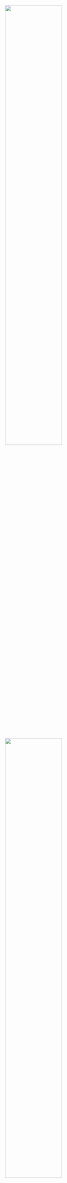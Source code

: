 <p align="center">
  <br>
  <img src="./image/mkty_cn_dark.svg#gh-dark-mode-only" style="width:60%;">
  <img src="./image/mkty_cn_light.svg#gh-light-mode-only" style="width:60%;">
</p>
<br>

# 明康慧医——基于LLM与多模态人工智能的健康管理与辅助诊疗系统设计与实现

## 🌍 文档语言

<p style="display: flex;align-items: center;">
  <img src="./image/PRC_flag.svg" alt="PRC" style="height: 1em;" /> 
  <a href="./README.md"><b>&nbsp;简体中文</b></a>&nbsp;|&nbsp;
  <img src="./image/USA_flag.svg" alt="USA" style="height: 1em;" /> 
  <a href="./README_EN.md"><b>&nbsp;英语 (English)</b></a>&nbsp;|&nbsp;
  <img src="./image/SRV_flag.svg" alt="SRV" style="height: 1em;" /> 
  <a href="./README_VN.md"><b>&nbsp;越南语 (Tiếng Việt)</b></a>
</p>

> 请注意，本文档的英文与越南文版本均使用LLM翻译自中文版本，有人工校对但差错难免，若出现英文或越南文版本内容与中文版本的不一致时，以中文为准。

**项目全称：** 明康慧医（繁体中文：_明康慧醫_；英语：_Minh Khoe Tue Y_；越南语：_Minh Khỏe Tuệ Y_）——基于LLM与多模态人工智能的健康管理与辅助诊疗系统设计与实现 ( **简称:** 明康慧医智慧医疗系统 )

## 📖 项目介绍

以本毕业设计论文的“摘要”部分作为项目介绍：

&nbsp;&nbsp;&nbsp;&nbsp;在新时代互联网应用与技术进一步普及与人工智能技术飞速发展的双重驱动下，计算机技术在医健领域的应用可谓愈加广泛，大众对医健日渐增加的需求难以为传统的诊疗与保健管理模式所满足，其面临的诸多如诊断效率低下、医资配置不均、患者不便利与决策依赖经验等问题已相对严重。因此，如何利用互联网与前沿的人工智能技术，特别是利用大规模语言模型（LLM）与多模态技术来提升医疗保健相关业务的数字化、智能化已成为一个重要的课题。为更好地探讨互联网技术以及大语言模型与多模态等AI技术在医疗领域的潜力，本研究设计并实现了**明康慧医——基于LLM与多模态人工智能的健康管理与辅助诊疗系统**，本人同时也为提高医患交流效率和优化诊疗的流程尽一份作为本科毕业生的微薄之力。

&nbsp;&nbsp;&nbsp;&nbsp;本平台是一个集**注册登录、个人信息管理、多模态智能辅诊、医疗问答、诊疗论坛、病历管理、诊疗事项清单管理、资源中心及后台管理**九大模块于一体的分布式系统平台。系统宏观架构采用前后端分离设计，业务逻辑层后端基于**Python Flask**框架，数据库采用**MySQL**的方案，**RabbitMQ**实现完成业务逻辑端与智能服务端的异步消息通信，构建分布式微服务部署；前端页面组件化与交互效果采用**Vue3、axios与Element Plus**实现，系统鉴权通过JWT机制实现，保障数据的安全。

&nbsp;&nbsp;&nbsp;&nbsp;在AI智能服务端方面，“智能多模态辅诊”基于**BioMedCLIP对比学习模型与MarianMTModel中英文神经机器翻译模型**的级联架构，通过输入的医学影像，计算多条待判中文诊断描述为正确的相对概率分布。医疗问答、问题深度研究及其它语言生成任务均利用**MKTY-3B-Chat大模型**。该LLM以Qwen2.5-3B-Instruct为底座，采用LLaMA-Factory利用大量医学领域文本微调而成。问题深度研究模块基于“大模型讨论机制”，是为本人自研的一种LLM生成模式，可充分挖掘大模型内部的知识且可引导其推理。

&nbsp;&nbsp;&nbsp;&nbsp;“明康慧医”系统的具体设计与实现过程的描述在本文中得以完整呈现。这次研究首先明确了本系统开发的行业背景与选择上述技术路线的依据，然后在技术可行性角度，分层次解析了核心功能需求与实现方案，系统架构中各模块的工作原理与技术要点在文中以重点说明，全部性能指标在测试环节得到了覆盖测试。本人在文末总结了当前的成果，还作了后续改进方向的计划。这项医疗数字化的项目是为本人的一次探索，如能引发学生们对AI医疗的关注，吸引更多同学参与该领域，这便是本研究最大的价值所在。

**关键词：`医疗数字化`；`辅助诊疗`；`大规模语言模型`；`多模态`；`Vue3`；`Python Flask`；**

**下图展示了项目的系统架构：**

<div style="padding: 15px; text-align:center;">
  <img src="./image/architecture/architecture.svg" alt="系统架构" style="width:85%;" />
</div><br>

**下图展示了项目的系统功能模块：**

<div style="padding: 15px; text-align:center; background-color: rgb(255,255,255)">
  <img src="./image/module_structure/module_structure.svg" alt="系统功能" style="width:85%;" />
</div><br>

## 🛠️ 技术栈

本项目主要使用了以下库、组件或开源项目：

- **前端：** Vue.js、Element Plus、Axios、marked.js、DOMPurify、highlight.js、jQuery
- **后端：** Python Flask、pika、weasyprint、smtplib、PIL、argon2、rich、SQLAlchemy
- **数据库：** MySQL
- **消息队列：** RabbitMQ
- **机器学习与大模型：** PyTorch、Transformers、Qwen2.5-3B-Instruct

## 🤖 人工智能技术

### 明康慧医大模型 (MKTY-3B-Chat)

> 明康慧医大模型权重公开地址：
> [https://huggingface.co/duyu09/MKTY-3B-Chat](https://huggingface.co/duyu09/MKTY-3B-Chat)

&nbsp;&nbsp;&nbsp;&nbsp;明康慧医大模型（_MKTY-3B-Chat_）是本项目的组成部分，为本人2025级齐鲁工业大学（山东省科学院）计算机科学与技术学部本科毕业设计而开发。
&nbsp;&nbsp;&nbsp;&nbsp;模型参数量`3.09B`，量化精度`BF16`，其在医学、医疗及生物学领域进行了微调与优化，其表现优于其底座模型`Qwen2.5-3B-Instruct`。微调过程采用`LoRA`算法，仅针对中文语言。微调时使用增量预训练（`Pretrain`）与指令监督微调（`SFT`）两种方法，并分四个微调步骤进行，具体来说就是一轮增量预训练+一轮指令监督交替进行两次，这样做是考虑到底座模型规模不大，吸收知识的能力跟巨大规模模型相比稍逊一筹，若只进行一轮微调，那么经过SFT后大模型可能会遗忘掉其先在增量训练阶段学习到的知识，执行两轮微调可避免大模型的灾难性遗忘。
&nbsp;&nbsp;&nbsp;&nbsp;训练数据方面：语料数据包含为生物领域广泛文本、医学诊断与问答、医学考试选择题以及自我意识等。在本项目中，MKTY大模型的使用场景是医疗问答、大模型讨论、总结诊疗计划、根据病历诊断和推荐药物，本人针对这四条用途准备了数据集，医学生物广泛知识文本用以在增量预训练阶段增加大模型的医疗专业知识，医学问答数据集用于指令监督微调，增强大模型回答问题的能力，医学诊断用于增强大模型诊断病历的能力，使用医学考试选择题的目的是告诉模型一个问题及其回答正确答案的回答模式，在大模型讨论机制功能中，不论是独立智能体角色还是主持人角色，都应该针对某问题结合已有的答案做出自己的判断，而教会大模型做医考选择题即可达到训练大模型按这种模式来回答问题的目的。另外“自我意识”是指通过指令监督，使模型得知自己是谁，由谁开发等，这部分数据由我本人设定。
&nbsp;&nbsp;&nbsp;&nbsp;大模型所用训练数据总量约为`2.88 GB`（解压后约为`6.79 GB`），是为从全网各网站平台以及本人个人关系获得的，所有训练数据均为开源的，并且是在不违反开源协议的合法情况下使用的，由于数据来源数量非常大且难以统计，以下仅列出了主要的数据来源网址，所有数据用于训练前都做过二次清洗和规整格式等预处理：

| 部分数据来源网址 |
| ----- |
| https://huggingface.co/datasets/Flmc/DISC-Med-SFT/tree/main |
| https://huggingface.co/datasets/Bolin97/MedicalQA/tree/main |
| https://huggingface.co/datasets/tyang816/MedChatZH/tree/main |
| https://huggingface.co/datasets/TigerResearch/MedCT/tree/main |
| https://huggingface.co/datasets/hajhouj/med_qa/tree/main |
| https://huggingface.co/datasets/ChenWeiLi/Medtext_zhtw |
| 其它数据集（从略） |

&nbsp;&nbsp;&nbsp;&nbsp;感谢上述开源数据集的提供者为本研究提供的帮助。另外，下方的损失值图展示了大模型在增量训练微调过程中交叉熵损失下降的过程。增量训练时设置了3个多epoch，每个epoch需遍历训练6000个批次的数据，共训练20000个批次，下图可以直观的看出损失。

<img src="./image/Loss_Figure.svg" alt="损失值图" style="width:85%;" />

### 智能体深度分析

&nbsp;&nbsp;&nbsp;&nbsp;智能体深度分析功能基于本人自研的`大模型讨论机制`。该方法有智能体个数、讨论回合数与判敛阈值三个超参数。完全相同的若干大模型（`MKTY-3B-Chat`）在会话上下文不同时不认为是同一个智能体。第一轮讨论过程是，系统通过设置多个上下文数组模拟多个智能体，让每个智能体分别回答待深入研究的问题，然后由没有会话上文的“主持人”智能体总结各方发言。以后每轮讨论，都将上轮主持人的总结和原问题拼接合并，并由各智能体基于自己的会话上下文再分别回答合并后的prompt，最后主持人总结，周而复始,直至达到最大讨论轮次数。
&nbsp;&nbsp;&nbsp;&nbsp;然后是“判敛”的过程：用`BigBird`将最后一轮讨论各方的输出计算句子嵌入向量，然后计算各向量两两之差的平均值，以此反应各方达成共识的程度，即讨论语义收敛程度，这个数值可供人类用户作参考。

### 融合文本的时间序列预测模型

&nbsp;&nbsp;&nbsp;&nbsp;目前基于深度学习方法的各领域时间序列预测问题所使用最多的算法是`LSTM`或`GRU`，直至去年（2024年）也才有学者受NLP技术的启发提出基于`Transformer`的时序预测模型，但这些方法都没有考虑到时间序列与多模态相结合。
&nbsp;&nbsp;&nbsp;&nbsp;本次研究中，本人基于`GRU`，尝试性地设计了一种基于医学文书的医疗时间序列预测模型，模型原理：主要使用门控循环单元进行初步的时间序列预测，而后通过FFT计算历史时间序列的频域，将频域中各频率序数对应的振幅向量与相位向量拼接得到频域特征，随后用`BigBird`提取医学文本描述的句子嵌入，利用交叉注意力机制计算出频域联合特征向量与该句子嵌入的分数矩阵，从而得出加权频域联合特征。将此特征向量拆解并求逆FFT可得到一个差值时序数据，与此同时将求逆FFT前的频域数据通过一个线性层，求得一个阈值向量，利用门控的思想将这个阈值向量与求得的差值时序数据相乘，再加到基础GRU输出的结果上，作为模型最终的输出。
&nbsp;&nbsp;&nbsp;&nbsp;这样设计的思想在于，时间序列的频域反映了序列的整体情况，而不像时域那样局限于局部时间，计算文本特征与序列频域特征的交叉注意力因而有意义，比如以心电图举例，文本描述“心跳加速”，那么从频域角度看，这句话代表的是整个心电图波形更高频部分的振幅增大，这很容易通过交叉注意力向某高频部分的振幅加权权重增大来反映出来，而时序数据理论上无法体现。

**下图展示了时序预测模型结构：**

<div style="padding: 10px; text-align:center; background-color: rgb(255,255,255)">
  <img src="./image/time_series_prediction_model/time_series_prediction_model.svg" alt="时间序列预测模型" style="width:75%;" />
</div>

#### 公式化表达

##### 1. 文本编码部分

首先，将输入的医学文本信息 $T$ 通过预训练的`BigBird`文本编码器进行编码，得到文本特征向量 $H_T$：

$$
H_T = \text{BigBird}(T)
$$

其中，`BigBird`的参数是冻结的，不参与后续训练。

##### 2. 医学时间序列频域转换

输入的医学时间序列数据 $X$ 通过快速傅里叶变换 (`FFT`) 得到频域表示 $X_f$：

$$
X_f = \text{FFT}(X)
$$

##### 3. 序列时域特征提取

时间序列同时输入到`GRU`网络提取时序特征 $H_s$：

$$
H_s = \text{GRU}(X)
$$

##### 4. 交叉注意力机制

将文本编码的结果 $H_T$ 生成 Query ($Q$) 和 Key ($K$)，频域特征 $X_f$ 生成 Value ($V$)：

$$
Q = W_Q H_T,\quad K = W_K H_T,\quad V = W_V X_f
$$

计算注意力分数：

$$
A = \text{Softmax}\left(\frac{QK^T}{\sqrt{d_k}}\right)
$$

得到交叉注意力输出：

$$
O = A \cdot V
$$

##### 5. 门控机制

将交叉注意力输出 $O$ 经过 `Sigmoid` 函数，作为门控因子 $G$：

$$
G = \text{Sigmoid}(\text{IFFT}(O))
$$

##### 6. 模态融合

门控因子 $G$ 与 `GRU` 输出 $H_s$ 进行加权融合：

$$
H_f = G \cdot H_s
$$

最后，将融合后的特征输入全连接层进行预测：

$$
\hat{Y} = \text{Dense}(H_f + H_s)
$$

##### 符号说明

* $T$：医学文本
* $X$：医学时间序列数据
* $H_T$：文本编码特征
* $X_f$：时间序列频域表示
* $H_s$：时间序列时域特征
* $Q, K, V$：交叉注意力的 Query、Key、Value
* $A$：注意力矩阵
* $O$：交叉注意力输出
* $G$：门控因子
* $H_f$：融合后的特征
* $\hat{Y}$：预测结果
* $W_Q, W_K, W_V$：可学习权重矩阵


## 🚀 运行步骤

### 1. 硬件配置

&nbsp;&nbsp;&nbsp;&nbsp;本系统是一个分布式系统，建议按性能要求部署至多台服务器，业务逻辑后端、数据库端、SSR前端服务器无特别要求。有明显性能要求的部分是智能服务层，其中明康慧医大模型权重及推理时缓存等共需8GB显存，BioMedCLIP需2GB显存，BigBird需2GB显存，时序预测模型显存占用可忽略。只部署一部分或不部署智能服务层也可以启动系统，但只能启动系统业务逻辑后端和CSR/SSR前端，且系统中相应AI服务不可用。

### 2. 环境搭建

&nbsp;&nbsp;&nbsp;&nbsp;针对不同服务，环境依赖也不同。本系统业务逻辑后端及智能服务后端均依赖`Python 3.9+`环境以及`RabbitMQ`消息队列，`RabbitMQ`又依赖`Erlang`语言环境。安装`Python`及`RabbitMQ`的方法此处不再赘述，请参考相关文档。另外，部署时建议建立虚拟环境。

#### （1）业务逻辑后端

##### 环境安装

```bash
pip install -r requirements-rp.txt
```

##### 代码文件

`\backend\run.py`、`\backend\util.py`。

#### （2）大规模模型推理

##### 环境安装

```bash
pip install -r requirements-lm.txt
```

注意：`torch`和`transformers`库的版本取决于您的硬件环境和CUDA版本，请参考PyTorch官方文档，安装合适的版本。

##### 代码文件

`\backend\large_model.py`、`\backend\large_model_util.py`。

#### （3）小规模模型推理

##### 环境安装

```bash
pip install -r requirements-mm.txt
```

注意：`torch`和`transformers`库的版本取决于您的硬件环境和CUDA版本，请参考PyTorch官方文档，安装合适的版本。

##### 代码文件

`\backend\modest_model.py`、`\backend\modest_model_util.py`。

#### （4）数据库建立

&nbsp;&nbsp;&nbsp;&nbsp;本系统依赖`MySQL`数据库，由于涉及JSON的存取，故须8.0及以上的版本。数据库的安装此处不再赘述，具体安装步骤请参考[MySQL官方文档](https://dev.mysql.com/doc/)。数据定义语言（建库SQL脚本）：`\backend\script.sql`，请执行之以建库。

#### （5）前端代码运行

&nbsp;&nbsp;&nbsp;&nbsp;本系统前端使用`Vite`打包工具进行开发时调试、运行和打包，并建议使用`Node v22.12.0+`环境和`yarn`包管理器。

#### （6）后台管理系统

&nbsp;&nbsp;&nbsp;&nbsp;本系统后台管理系统（后管端）也是基于`Python Flask`框架与`Vue`+`Vue-cli`进行开发，建议使用`Python 3.9+`与`Node v22.12.0+`环境。

### 3. 克隆代码及模型权重



### 4. 部署运行

## 💻 系统前端UI效果



## 🎓 项目作者及著作权声明

```
██\      ██\     ██\   ██\   ████████\  ██\     ██\
███\    ███ |    ██ | ██  |  \__██  __| \██\   ██  |
████\  ████ |    ██ |██  /      ██ |     \██\ ██  /
██\██\██ ██ |    █████  /       ██ |      \████  /
██ \███  ██ |    ██  ██<        ██ |       \██  /
██ |\█  /██ |    ██ |\██\       ██ |        ██ |
██ | \_/ ██ |██\ ██ | \██\ ██\  ██ |██\     ██ |██\
\__|     \__|\__|\__|  \__|\__| \__|\__|    \__|\__|
```

该项目用于2025年齐鲁工业大学（山东省科学院）计算机科学与技术学部毕业设计。

#### 👤 项目作者

- **杜宇** (英语：_Du Yu_；越南语：_Đỗ Vũ_；电邮：<202103180009@stu.qlu.edu.cn> 与 <qluduyu09@163.com>)，齐鲁工业大学（山东省科学院）计算机科学与技术学部 2025届本科毕业生
- 项目参与者：**郭长霖** (英语：_Guo Changlin_；越南语：_Quách Trường Lâm_；电邮：<202311143014@stu.qlu.edu.cn> 与 <changlin539@163.com>)，齐鲁工业大学（山东省科学院）计算机科学与技术学部 2023级本科生，其参与编写的代码已在注释中明确标注。

#### 🏫 毕业设计指导教师

- 校方老师：**姜文峰** (英语：_Jiang Wenfeng_；越南语：_Khương Văn Phong_)，齐鲁工业大学（山东省科学院）计算机科学与技术学部 讲师
- 企业方老师：**李君** (英语：_Li Jun_；越南语：_Lý Quân_)，安博教育科技集团([NYSE: AMBO](https://www.nyse.com/quote/XASE:AMBO)) 山东师创软件实训学院

#### ⚖️ 开源协议

&nbsp;&nbsp;&nbsp;&nbsp;本系统基于 **添加了附加条款** 的`MPL-2.0` **(Mozilla Public License 2.0)** 开源协议公开发布，您下载、使用、修改、发布本软件系统项目或其源代码前请认真阅读并完全知晓、充分理解[LICENSE](./LICENSE)文件中的内容。

-----

##### 附加条款  

1. 若本代码的任何部分（无论修改与否）被用于其他项目，则相关文件必须以MPL-2.0或兼容许可证开源。  

2. 必须在产品的文档、README或关于页面中明确声明对本软件的使用，包括以下内容：  
  * 本项目的名称；  
  * 官方仓库的链接；  
  * 原始作者的姓名或化名。  

3. 不得以任何方式混淆、删除或隐瞒本软件的开源性质及其在项目中使用的事实。
  
-----

##### 说明

1. 再次强调，请务必遵守`LICENSE`文件中规定的内容（MPL-2.0+附加条款），本人对侵犯著作权的行为持 **“零容忍”** 态度。本人完全赞成并欢迎他人使用本项目及源代码，但对于任何违反协议的侵权行为，本人必将对其追究法律责任，并要求其受到法律限度内最严厉的处罚与赔偿（顶格处罚）。

2. 侵权风险提示（一）：将本项目的部分或全部当作商品售卖（包括但不限于“课程设计”、“毕业设计”等）在MPL-2.0协议中并不明确反对，但必须在醒目的位置标明本项目的名称（至少包含简称“明康慧医”）、原始作者（至少包含杜宇）、官方开源仓库链接（[https://github.com/duyu09/MKTY-System](https://github.com/duyu09/MKTY-System)）否则将有试图“混淆或隐瞒本软件的开源性质及其在项目中使用的事实”的嫌疑。

3. 侵权风险提示（二）：标注上述所有著作权信息所使用的语言必须同时包含使用者国籍国的法定语言之一以及简体（或繁体）汉语、英语、越南语之一，否则将有试图“混淆或隐瞒本软件的开源性质及其在项目中使用的事实”的嫌疑。（提示：1. 若无法定语言则须使用事实上的通用语言；2. 若法定/通用语言至少为简/繁汉、英、越之一，则无需再使用多种语言；3. 涉及本项目的各人名、单位名、作品名等专有名词的汉、英、越标准译法请参见本项目README文档，若需译成其它国家语言需遵循该国法律规定、国际标准或国际惯例）。
   
4. 若您发现有任何违反开源协议及上述内容的个人或组织，欢迎举报，举报方式包括但不限于向本项目任何一名作者发送举报邮件，或在项目所在的开源平台提起issue等方式。

## 🔗 友情链接

- 齐鲁工业大学（山东省科学院）: [https://www.qlu.edu.cn/](https://www.qlu.edu.cn/)
  
- 山东省计算中心（国家超级计算济南中心）: [https://www.nsccjn.cn/](https://www.nsccjn.cn/)

- 齐鲁工业大学（山东省科学院）计算机科学与技术学部: [http://jsxb.scsc.cn/](http://jsxb.scsc.cn/)

- 杜宇的GitHub主页: [https://github.com/duyu09/](https://github.com/duyu09/)

- 杜宇的Hugging Face主页: [https://huggingface.co/Duyu](https://huggingface.co/Duyu)

## 📊 访客统计

<div><b>Number of Total Visits (All of Duyu09's GitHub Projects): </b><br><img src="https://profile-counter.glitch.me/duyu09/count.svg" /></div> 

<div><b>Number of Total Visits (MKTY): </b>
<br><img src="https://profile-counter.glitch.me/duyu09-MKTY-SYSTEM/count.svg" /></div> 


